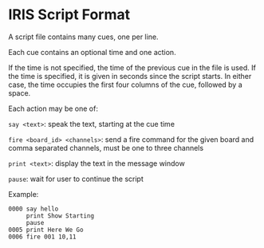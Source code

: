 # IRIS Script Format

A script file contains many cues, one per line.

Each cue contains an optional time and one action.

If the time is not specified, the time of the previous cue in the file is used.
If the time is specified, it is given in seconds since the script starts.
In either case, the time occupies the first four columns of the cue, followed 
by a space.

Each action may be one of:

`say <text>`: speak the text, starting at the cue time

`fire <board_id> <channels>`: send a fire command for the given board and
comma separated channels, must be one to three channels

`print <text>`: display the text in the message window

`pause`: wait for user to continue the script

Example:

```
0000 say hello
     print Show Starting
     pause
0005 print Here We Go
0006 fire 001 10,11
```
